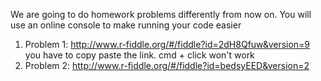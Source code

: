 We are going to do homework problems differently from now on. You will use an online console to make running your code easier

1. Problem 1: http://www.r-fiddle.org/#/fiddle?id=2dH8Qfuw&version=9 you have to copy paste the link. cmd + click won't work
2. Problem 2: http://www.r-fiddle.org/#/fiddle?id=bedsyEED&version=2 

